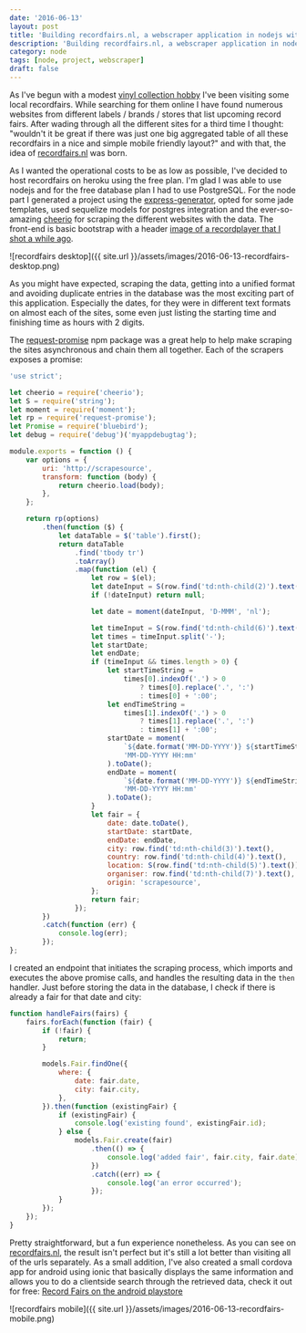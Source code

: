 ```yaml
---
date: '2016-06-13'
layout: post
title: 'Building recordfairs.nl, a webscraper application in nodejs with postgres database'
description: 'Building recordfairs.nl, a webscraper application in nodejs with postgres database'
category: node
tags: [node, project, webscraper]
draft: false
---
```


As I've begun with a modest [vinyl collection hobby](https://www.discogs.com/user/peterpeerdeman/collection?sort=added&header=1&sort_order=desc) I've been visiting some local recordfairs. While searching for them online I have found numerous websites from different labels / brands / stores that list upcoming record fairs. After wading through all the different sites for a third time I thought: "wouldn't it be great if there was just one big aggregated table of all these recordfairs in a nice and simple mobile friendly layout?" and with that, the idea of [recordfairs.nl](http://recordfairs.nl) was born.

As I wanted the operational costs to be as low as possible, I've decided to host recordfairs on heroku using the free plan. I'm glad I was able to use nodejs and for the free database plan I had to use PostgreSQL. For the node part I generated a project using the [express-generator](https://expressjs.com/en/starter/generator.html), opted for some jade templates, used sequelize models for postgres integration and the ever-so-amazing [cheerio](https://github.com/cheeriojs/cheerio) for scraping the different websites with the data. The front-end is basic bootstrap with a header [image of a recordplayer that I shot a while ago](https://www.flickr.com/photos/peterpeerdeman/6235844978/in/photolist-av3ksA).

![recordfairs desktop]({{ site.url }}/assets/images/2016-06-13-recordfairs-desktop.png)

As you might have expected, scraping the data, getting into a unified format and avoiding duplicate entries in the database was the most exciting part of this application. Especially the dates, for they were in different text formats on almost each of the sites, some even just listing the starting time and finishing time as hours with 2 digits.

The [request-promise](https://www.npmjs.com/package/request-promise) npm package was a great help to help make scraping the sites asynchronous and chain them all together. Each of the scrapers exposes a promise:

```javascript
'use strict';

let cheerio = require('cheerio');
let S = require('string');
let moment = require('moment');
let rp = require('request-promise');
let Promise = require('bluebird');
let debug = require('debug')('myappdebugtag');

module.exports = function () {
    var options = {
        uri: 'http://scrapesource',
        transform: function (body) {
            return cheerio.load(body);
        },
    };

    return rp(options)
        .then(function ($) {
            let dataTable = $('table').first();
            return dataTable
                .find('tbody tr')
                .toArray()
                .map(function (el) {
                    let row = $(el);
                    let dateInput = S(row.find('td:nth-child(2)').text()).trim().s;
                    if (!dateInput) return null;

                    let date = moment(dateInput, 'D-MMM', 'nl');

                    let timeInput = S(row.find('td:nth-child(6)').text()).trim().s;
                    let times = timeInput.split('-');
                    let startDate;
                    let endDate;
                    if (timeInput && times.length > 0) {
                        let startTimeString =
                            times[0].indexOf('.') > 0
                                ? times[0].replace('.', ':')
                                : times[0] + ':00';
                        let endTimeString =
                            times[1].indexOf('.') > 0
                                ? times[1].replace('.', ':')
                                : times[1] + ':00';
                        startDate = moment(
                            `${date.format('MM-DD-YYYY')} ${startTimeString}`,
                            'MM-DD-YYYY HH:mm'
                        ).toDate();
                        endDate = moment(
                            `${date.format('MM-DD-YYYY')} ${endTimeString}`,
                            'MM-DD-YYYY HH:mm'
                        ).toDate();
                    }
                    let fair = {
                        date: date.toDate(),
                        startDate: startDate,
                        endDate: endDate,
                        city: row.find('td:nth-child(3)').text(),
                        country: row.find('td:nth-child(4)').text(),
                        location: S(row.find('td:nth-child(5)').text()).trim().s,
                        organiser: row.find('td:nth-child(7)').text(),
                        origin: 'scrapesource',
                    };
                    return fair;
                });
        })
        .catch(function (err) {
            console.log(err);
        });
};
```

I created an endpoint that initiates the scraping process, which imports and executes the above promise calls, and handles the resulting data in the `then` handler. Just before storing the data in the database, I check if there is already a fair for that date and city:

```javascript
function handleFairs(fairs) {
    fairs.forEach(function (fair) {
        if (!fair) {
            return;
        }

        models.Fair.findOne({
            where: {
                date: fair.date,
                city: fair.city,
            },
        }).then(function (existingFair) {
            if (existingFair) {
                console.log('existing found', existingFair.id);
            } else {
                models.Fair.create(fair)
                    .then(() => {
                        console.log('added fair', fair.city, fair.date);
                    })
                    .catch((err) => {
                        console.log('an error occurred');
                    });
            }
        });
    });
}
```

Pretty straightforward, but a fun experience nonetheless. As you can see on [recordfairs.nl](http://recordfairs.nl), the result isn't perfect but it's still a lot better than visiting all of the urls separately. As a small addition, I've also created a small cordova app for android using ionic that basically displays the same information and allows you to do a clientside search through the retrieved data, check it out for free: [Record Fairs on the android playstore](https://play.google.com/store/apps/details?id=nl.peterpeerdeman.recordfairs&hl=nl)

![recordfairs mobile]({{ site.url }}/assets/images/2016-06-13-recordfairs-mobile.png)
